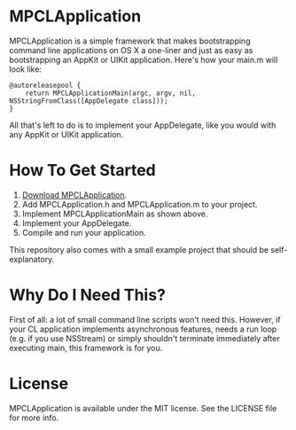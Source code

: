 # MPCLApplication
MPCLApplication is a simple framework that makes bootstrapping command line applications on OS X a one-liner and just
as easy as bootstrapping an AppKit or UIKit application. Here's how your main.m will look like:

    @autoreleasepool {
        return MPCLApplicationMain(argc, argv, nil, NSStringFromClass([AppDelegate class]));
    }

All that's left to do is to implement your AppDelegate, like you would with any AppKit or UIKit application.

# How To Get Started
1. [Download MPCLApplication](https://github.com/matthiasplappert/MPCLApplication/archive/master.zip).
2. Add MPCLApplication.h and MPCLApplication.m to your project.
3. Implement MPCLApplicationMain as shown above.
4. Implement your AppDelegate.
5. Compile and run your application.

This repository also comes with a small example project that should be self-explanatory.

# Why Do I Need This?
First of all: a lot of small command line scripts won't need this. However, if your CL application implements
asynchronous features, needs a run loop (e.g. if you use NSStream) or simply shouldn't terminate immediately after
executing main, this framework is for you.

# License
MPCLApplication is available under the MIT license. See the LICENSE file for more info.
